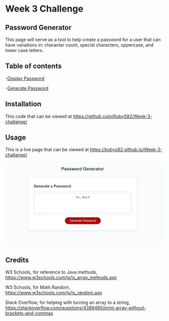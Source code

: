 # Week 3 Challenge

## Password Generator

This page will serve as a tool to help create a password for a user that can have variations in: character count, special characters, uppercase, and lower case letters.

## Table of contents

-[Display Password](#password)

-[Generate Password](#generate)


## Installation

This code that can be viewed at https://github.com/KobyS82/Week-3-challange/


## Usage

This is a live page that can be viewed at https://kobys82.github.io/Week-3-challange/

![screenshot of content](Assets/Images/challenge-3-display-img.JPG "This is a screenshot of the content") 


## Credits

W3 Schools, for reference to Java methods, https://www.w3schools.com/js/js_array_methods.asp

W3 Schools, for Math.Random, https://www.w3schools.com/js/js_random.asp

Stack Overflow, for helping with turning an array to a string, https://stackoverflow.com/questions/4389480/print-array-without-brackets-and-commas

